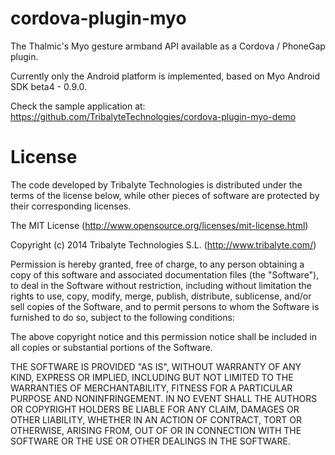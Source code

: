 cordova-plugin-myo
==================

The Thalmic's Myo gesture armband API available as a Cordova / PhoneGap plugin.

Currently only the Android platform is implemented, based on Myo Android SDK beta4 - 0.9.0.

Check the sample application at: https://github.com/TribalyteTechnologies/cordova-plugin-myo-demo


License
==================

The code developed by Tribalyte Technologies is distributed under the terms of the license below, while other pieces of software are protected by their corresponding licenses.

The MIT License (http://www.opensource.org/licenses/mit-license.html)

Copyright (c) 2014 Tribalyte Technologies S.L. (http://www.tribalyte.com/)

Permission is hereby granted, free of charge, to any person obtaining a copy
of this software and associated documentation files (the "Software"), to deal
in the Software without restriction, including without limitation the rights
to use, copy, modify, merge, publish, distribute, sublicense, and/or sell
copies of the Software, and to permit persons to whom the Software is
furnished to do so, subject to the following conditions:

The above copyright notice and this permission notice shall be included in
all copies or substantial portions of the Software.

THE SOFTWARE IS PROVIDED "AS IS", WITHOUT WARRANTY OF ANY KIND, EXPRESS OR
IMPLIED, INCLUDING BUT NOT LIMITED TO THE WARRANTIES OF MERCHANTABILITY,
FITNESS FOR A PARTICULAR PURPOSE AND NONINFRINGEMENT. IN NO EVENT SHALL THE
AUTHORS OR COPYRIGHT HOLDERS BE LIABLE FOR ANY CLAIM, DAMAGES OR OTHER
LIABILITY, WHETHER IN AN ACTION OF CONTRACT, TORT OR OTHERWISE, ARISING FROM,
OUT OF OR IN CONNECTION WITH THE SOFTWARE OR THE USE OR OTHER DEALINGS IN
THE SOFTWARE.
